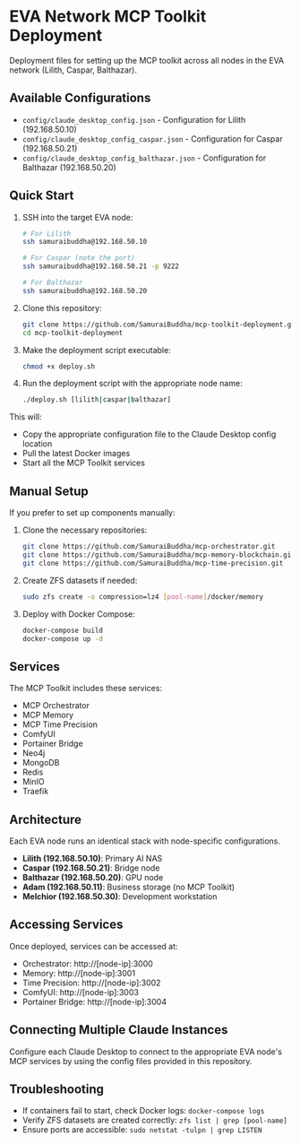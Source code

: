 # EVA Network MCP Toolkit Deployment

Deployment files for setting up the MCP toolkit across all nodes in the EVA network (Lilith, Caspar, Balthazar).

## Available Configurations

- `config/claude_desktop_config.json` - Configuration for Lilith (192.168.50.10)
- `config/claude_desktop_config_caspar.json` - Configuration for Caspar (192.168.50.21)
- `config/claude_desktop_config_balthazar.json` - Configuration for Balthazar (192.168.50.20)

## Quick Start

1. SSH into the target EVA node:
   ```bash
   # For Lilith
   ssh samuraibuddha@192.168.50.10
   
   # For Caspar (note the port)
   ssh samuraibuddha@192.168.50.21 -p 9222
   
   # For Balthazar
   ssh samuraibuddha@192.168.50.20
   ```

2. Clone this repository:
   ```bash
   git clone https://github.com/SamuraiBuddha/mcp-toolkit-deployment.git
   cd mcp-toolkit-deployment
   ```

3. Make the deployment script executable:
   ```bash
   chmod +x deploy.sh
   ```

4. Run the deployment script with the appropriate node name:
   ```bash
   ./deploy.sh [lilith|caspar|balthazar]
   ```

This will:
- Copy the appropriate configuration file to the Claude Desktop config location
- Pull the latest Docker images
- Start all the MCP Toolkit services

## Manual Setup

If you prefer to set up components manually:

1. Clone the necessary repositories:
   ```bash
   git clone https://github.com/SamuraiBuddha/mcp-orchestrator.git
   git clone https://github.com/SamuraiBuddha/mcp-memory-blockchain.git
   git clone https://github.com/SamuraiBuddha/mcp-time-precision.git
   ```

2. Create ZFS datasets if needed:
   ```bash
   sudo zfs create -o compression=lz4 [pool-name]/docker/memory
   ```

3. Deploy with Docker Compose:
   ```bash
   docker-compose build
   docker-compose up -d
   ```

## Services

The MCP Toolkit includes these services:
- MCP Orchestrator
- MCP Memory
- MCP Time Precision
- ComfyUI
- Portainer Bridge
- Neo4j
- MongoDB
- Redis
- MinIO
- Traefik

## Architecture

Each EVA node runs an identical stack with node-specific configurations.

- **Lilith (192.168.50.10)**: Primary AI NAS
- **Caspar (192.168.50.21)**: Bridge node 
- **Balthazar (192.168.50.20)**: GPU node
- **Adam (192.168.50.11)**: Business storage (no MCP Toolkit)
- **Melchior (192.168.50.30)**: Development workstation

## Accessing Services

Once deployed, services can be accessed at:
- Orchestrator: http://[node-ip]:3000
- Memory: http://[node-ip]:3001
- Time Precision: http://[node-ip]:3002
- ComfyUI: http://[node-ip]:3003
- Portainer Bridge: http://[node-ip]:3004

## Connecting Multiple Claude Instances

Configure each Claude Desktop to connect to the appropriate EVA node's MCP services by using the config files provided in this repository.

## Troubleshooting

- If containers fail to start, check Docker logs: `docker-compose logs`
- Verify ZFS datasets are created correctly: `zfs list | grep [pool-name]`
- Ensure ports are accessible: `sudo netstat -tulpn | grep LISTEN`
